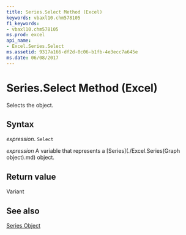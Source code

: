```yaml
---
title: Series.Select Method (Excel)
keywords: vbaxl10.chm578105
f1_keywords:
- vbaxl10.chm578105
ms.prod: excel
api_name:
- Excel.Series.Select
ms.assetid: 9317a166-df2d-0c06-b1fb-4e3ecc7a645e
ms.date: 06/08/2017
---
```



# Series.Select Method (Excel)

Selects the object.


## Syntax

 _expression_. `Select`

 _expression_ A variable that represents a [Series](./Excel.Series(Graph object).md) object.


## Return value

Variant


## See also


[Series Object](Excel.Series(object).md)

